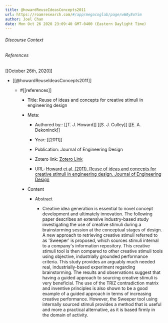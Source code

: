 ```yaml
---
title: @howardReuseIdeasConcepts2011
url: https://roamresearch.com/#/app/megacoglab/page/wWAyEoYim
author: Joel Chan
date: Mon Oct 26 2020 23:09:40 GMT-0400 (Eastern Daylight Time)
---
```




###### Discourse Context



###### References

[[October 26th, 2020]]

- [[@howardReuseIdeasConcepts2011]]

    - #[[references]]

        - Title: Reuse of ideas and concepts for creative stimuli in engineering design

        - Meta:

            - Authored by:: [[T. J. Howard]] [[S. J. Culley]] [[E. A. Dekoninck]]

            - Year: [[2011]]

            - Publication: Journal of Engineering Design

            - Zotero link: [Zotero Link](zotero://select/items/1_PSRMU5TQ)

            - URL: [Howard et al. (2011). Reuse of ideas and concepts for creative stimuli in engineering design. Journal of Engineering Design](undefined)

        - Content

            - Abstract

                - Creative idea generation is essential to novel concept development and ultimately innovation. The following paper describes an extensive industry-based study investigating the use of creative stimuli during a brainstorming session at the conceptual stages of design. A new approach to retrieving creative stimuli referred to as 'Sweeper' is proposed, which sources stimuli internal to a company's information repository. This creative stimuli tool is then compared to other creative stimuli tools using objective, industrially grounded performance criteria. This study provides an arguably much needed real, industrially-based experiment regarding brainstorming. The results and observations suggest that having a guided approach to sourcing creative stimuli is very beneficial. The use of the TRIZ contradiction matrix and inventive principles is also shown to be a good example of a guided approach in terms of increasing creative performance. However, the Sweeper tool using internally sourced stimuli provides a method that is useful and more a practical alternative, as it is based firmly in the domain of activity.
